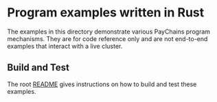 # Program examples written in Rust

The examples in this directory demonstrate various PayChains program mechanisms.
They are for code reference only and are not end-to-end examples that interact
with a live cluster.

## Build and Test

The root [README](../../README.md) gives instructions on how to build and test
these examples.
